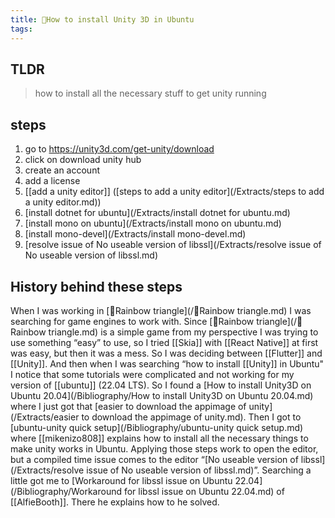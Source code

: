```yaml
---
title: 🌱How to install Unity 3D in Ubuntu
tags:
---
```


## TLDR
> how to install all the necessary stuff to get unity running

## steps
1. go to https://unity3d.com/get-unity/download
2. click on download unity hub
3. create an account
4. add a license
5. [[add a unity editor]] ([steps to add a unity editor](/Extracts/steps to add a unity editor.md))
6. [install dotnet for ubuntu](/Extracts/install dotnet for ubuntu.md)
7. [install mono on ubuntu](/Extracts/install mono on ubuntu.md)
8. [install mono-devel](/Extracts/install mono-devel.md)
9. [resolve issue of No useable version of libssl](/Extracts/resolve issue of No useable version of libssl.md)

## History behind these steps
When I was working in [🌱Rainbow triangle](/🌱Rainbow triangle.md) I was searching for game engines to work with. Since [🌱Rainbow triangle](/🌱Rainbow triangle.md) is a simple game from my perspective I was trying to use something “easy” to use, so I tried [[Skia]] with [[React Native]] at first was easy, but then it was a mess. So I was deciding between [[Flutter]] and [[Unity]]. And then when I was searching “how to install [[Unity]] in Ubuntu" I notice that some tutorials were complicated and not working for my version of [[ubuntu]] (22.04 LTS). So I found a [How to install Unity3D on Ubuntu 20.04](/Bibliography/How to install Unity3D on Ubuntu 20.04.md) where I just got that [easier to download the appimage of unity](/Extracts/easier to download the appimage of unity.md). Then I got to [ubuntu-unity quick setup](/Bibliography/ubuntu-unity quick setup.md) where [[mikenizo808]] explains how to install all the necessary things to make unity works in Ubuntu. Applying those steps work to open the editor, but a compiled time issue comes to the editor “[No useable version of libssl](/Extracts/resolve issue of No useable version of libssl.md)”. Searching a little got me to [Workaround for libssl issue on Ubuntu 22.04](/Bibliography/Workaround for libssl issue on Ubuntu 22.04.md) of [[AlfieBooth]]. There he explains how to he solved.
